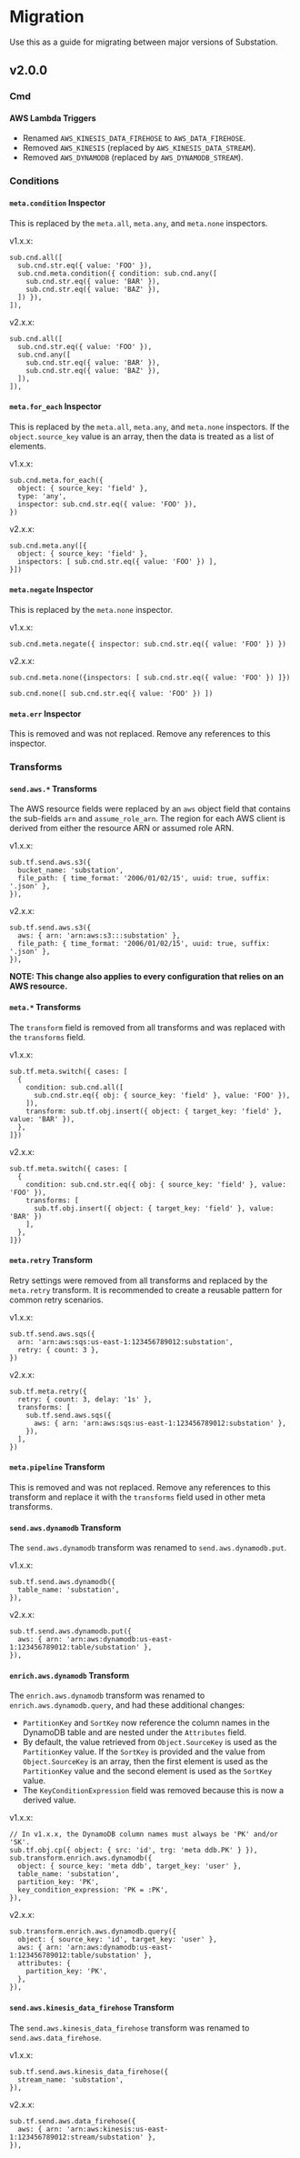 # Migration

Use this as a guide for migrating between major versions of Substation.

## v2.0.0

### Cmd

#### AWS Lambda Triggers

- Renamed `AWS_KINESIS_DATA_FIREHOSE` to `AWS_DATA_FIREHOSE`.
- Removed `AWS_KINESIS` (replaced by `AWS_KINESIS_DATA_STREAM`).
- Removed `AWS_DYNAMODB` (replaced by `AWS_DYNAMODB_STREAM`).

### Conditions

#### `meta.condition` Inspector

This is replaced by the `meta.all`, `meta.any`, and `meta.none` inspectors.

v1.x.x:

```jsonnet
sub.cnd.all([
  sub.cnd.str.eq({ value: 'FOO' }),
  sub.cnd.meta.condition({ condition: sub.cnd.any([
    sub.cnd.str.eq({ value: 'BAR' }),
    sub.cnd.str.eq({ value: 'BAZ' }),
  ]) }),
]),
```

v2.x.x:

```jsonnet
sub.cnd.all([
  sub.cnd.str.eq({ value: 'FOO' }),
  sub.cnd.any([
    sub.cnd.str.eq({ value: 'BAR' }),
    sub.cnd.str.eq({ value: 'BAZ' }),
  ]),
]),
```

#### `meta.for_each` Inspector

This is replaced by the `meta.all`, `meta.any`, and `meta.none` inspectors. If the `object.source_key` value is an array, then the data is treated as a list of elements. 

v1.x.x:

```jsonnet
sub.cnd.meta.for_each({
  object: { source_key: 'field' },
  type: 'any',
  inspector: sub.cnd.str.eq({ value: 'FOO' }),
})
```

v2.x.x:

```jsonnet
sub.cnd.meta.any([{
  object: { source_key: 'field' },
  inspectors: [ sub.cnd.str.eq({ value: 'FOO' }) ],
}])
```

#### `meta.negate` Inspector

This is replaced by the `meta.none` inspector.

v1.x.x:

```jsonnet
sub.cnd.meta.negate({ inspector: sub.cnd.str.eq({ value: 'FOO' }) })
```

v2.x.x:

```jsonnet
sub.cnd.meta.none({inspectors: [ sub.cnd.str.eq({ value: 'FOO' }) ]})
```


```jsonnet
sub.cnd.none([ sub.cnd.str.eq({ value: 'FOO' }) ])
```

#### `meta.err` Inspector

This is removed and was not replaced. Remove any references to this inspector.

### Transforms

#### `send.aws.*` Transforms

The AWS resource fields were replaced by an `aws` object field that contains the sub-fields `arn` and `assume_role_arn`. The region for each AWS client is derived from either the resource ARN or assumed role ARN.

v1.x.x:

```jsonnet
sub.tf.send.aws.s3({
  bucket_name: 'substation',
  file_path: { time_format: '2006/01/02/15', uuid: true, suffix: '.json' },
}),
```

v2.x.x:

```jsonnet
sub.tf.send.aws.s3({
  aws: { arn: 'arn:aws:s3:::substation' },
  file_path: { time_format: '2006/01/02/15', uuid: true, suffix: '.json' },
}),
```

**NOTE: This change also applies to every configuration that relies on an AWS resource.**

#### `meta.*` Transforms

The `transform` field is removed from all transforms and was replaced with the `transforms` field.

v1.x.x:

```jsonnet
sub.tf.meta.switch({ cases: [
  {
    condition: sub.cnd.all([
      sub.cnd.str.eq({ obj: { source_key: 'field' }, value: 'FOO' }),
    ]),
    transform: sub.tf.obj.insert({ object: { target_key: 'field' }, value: 'BAR' }),
  },
]})
```

v2.x.x:

```jsonnet
sub.tf.meta.switch({ cases: [
  {
    condition: sub.cnd.str.eq({ obj: { source_key: 'field' }, value: 'FOO' }),
    transforms: [ 
      sub.tf.obj.insert({ object: { target_key: 'field' }, value: 'BAR' }) 
    ],
  },
]})
```

#### `meta.retry` Transform

Retry settings were removed from all transforms and replaced by the `meta.retry` transform. It is recommended to create a reusable pattern for common retry scenarios.

v1.x.x:

```jsonnet
sub.tf.send.aws.sqs({
  arn: 'arn:aws:sqs:us-east-1:123456789012:substation',
  retry: { count: 3 },
})
```

v2.x.x:

```jsonnet
sub.tf.meta.retry({
  retry: { count: 3, delay: '1s' },
  transforms: [
    sub.tf.send.aws.sqs({
      aws: { arn: 'arn:aws:sqs:us-east-1:123456789012:substation' },
    }),
  ],
})
```

#### `meta.pipeline` Transform

This is removed and was not replaced. Remove any references to this transform and replace it with the `transforms` field used in other meta transforms.

#### `send.aws.dynamodb` Transform

The `send.aws.dynamodb` transform was renamed to `send.aws.dynamodb.put`.

v1.x.x:

```jsonnet
sub.tf.send.aws.dynamodb({
  table_name: 'substation',
}),
```

v2.x.x:

```jsonnet
sub.tf.send.aws.dynamodb.put({
  aws: { arn: 'arn:aws:dynamodb:us-east-1:123456789012:table/substation' },
}),
```

#### `enrich.aws.dynamodb` Transform

The `enrich.aws.dynamodb` transform was renamed to `enrich.aws.dynamodb.query`, and had these additional changes:
- `PartitionKey` and `SortKey` now reference the column names in the DynamoDB table and are nested under the `Attributes` field.
- By default, the value retrieved from `Object.SourceKey` is used as the `PartitionKey` value. If the `SortKey` is provided and the value from `Object.SourceKey` is an array, then the first element is used as the `PartitionKey` value and the second element is used as the `SortKey` value. 
- The `KeyConditionExpression` field was removed because this is now a derived value.

v1.x.x:

```jsonnet
// In v1.x.x, the DynamoDB column names must always be 'PK' and/or 'SK'.
sub.tf.obj.cp({ object: { src: 'id', trg: 'meta ddb.PK' } }),
sub.transform.enrich.aws.dynamodb({
  object: { source_key: 'meta ddb', target_key: 'user' },
  table_name: 'substation',
  partition_key: 'PK',
  key_condition_expression: 'PK = :PK',
}),
```

v2.x.x:

```jsonnet
sub.transform.enrich.aws.dynamodb.query({
  object: { source_key: 'id', target_key: 'user' },
  aws: { arn: 'arn:aws:dynamodb:us-east-1:123456789012:table/substation' },
  attributes: {
    partition_key: 'PK',
  },
}),
```

#### `send.aws.kinesis_data_firehose` Transform

The `send.aws.kinesis_data_firehose` transform was renamed to `send.aws.data_firehose`.

v1.x.x:

```jsonnet
sub.tf.send.aws.kinesis_data_firehose({
  stream_name: 'substation',
}),
```

v2.x.x:

```jsonnet
sub.tf.send.aws.data_firehose({
  aws: { arn: 'arn:aws:kinesis:us-east-1:123456789012:stream/substation' },
}),
```
